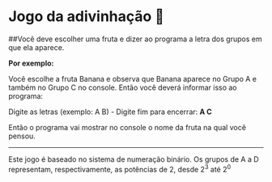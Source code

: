 # Jogo da adivinhação 👀️

##Você deve escolher uma fruta e dizer ao programa a letra dos grupos em que ela aparece.

**Por exemplo:**

Você escolhe a fruta Banana e observa que Banana aparece no Grupo A e também no Grupo C no console. Então você deverá informar isso ao programa:

Digite as letras (exemplo: A B) - Digite fim para encerrar:
**A C**

Então o programa vai mostrar no console o nome da fruta na qual você pensou.

---

Este jogo é baseado no sistema de numeração binário. Os grupos de A a D representam, respectivamente, as potências de 2, desde 2<sup>3</sup> até 2<sup>0</sub>
